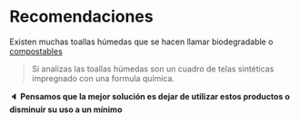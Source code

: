 [by]: <> (Eduardo avila)
[date]: <> (8 de marzo 2020)
[title]: <> (Di adios a las toallas humedas)

# Recomendaciones 

Existen muchas toallas húmedas que se hacen llamar biodegradable o   [compostables]([https://link](https://es.wikipedia.org/wiki/Compost))

> Si analizas las toallas húmedas son un cuadro de telas sintéticas impregnado con una formula química.  

 :speaker: **Pensamos que la mejor solución es dejar de utilizar estos productos o disminuir su uso a un mínimo**

